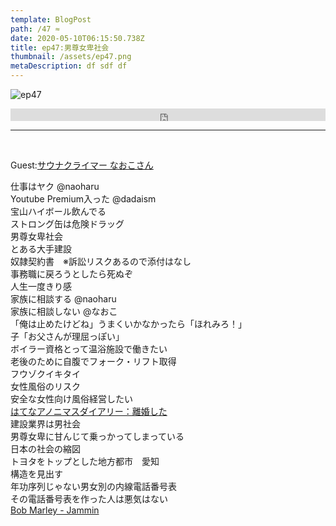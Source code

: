 ```yaml
---  
template: BlogPost  
path: /47 ≈ 
date: 2020-05-10T06:15:50.738Z  
title: ep47:男尊女卑社会
thumbnail: /assets/ep47.png
metaDescription: df sdf df  
---  
```

![ep47](/assets/ep47.png)  

<iframe width="100%" height="20" scrolling="no" frameborder="no" allow="autoplay" src="https://w.soundcloud.com/player/?url=https%3A//api.soundcloud.com/tracks/817364125%3Fsecret_token%3Ds-h6cT8Q2ov4i&color=%23ff5500&inverse=false&auto_play=false&show_user=true"></iframe>
</br>


***
  
</br>

Guest:[サウナクライマー なおこさん](https://twitter.com/hqW4hwLBS9TVl5)  

仕事はヤク @naoharu  
Youtube Premium入った @dadaism  
宝山ハイボール飲んでる  
ストロング缶は危険ドラッグ  
男尊女卑社会  
とある大手建設  
奴隷契約書　※訴訟リスクあるので添付はなし  
事務職に戻ろうとしたら死ぬぞ  
人生一度きり感  
家族に相談する @naoharu  
家族に相談しない @なおこ  
「俺は止めたけどね」うまくいかなかったら「ほれみろ！」  
子「お父さんが理屈っぽい」  
ボイラー資格とって温浴施設で働きたい  
老後のために自腹でフォーク・リフト取得  
フウゾクイキタイ  
女性風俗のリスク  
安全な女性向け風俗経営したい  
[はてなアノニマスダイアリー：離婚した](https://anond.hatelabo.jp/20200317003307)  
建設業界は男社会  
男尊女卑に甘んじて乗っかってしまっている  
日本の社会の縮図  
トヨタをトップとした地方都市　愛知  
構造を見出す  
年功序列じゃない男女別の内線電話番号表  
その電話番号表を作った人は悪気はない  
[Bob Marley - Jammin](https://www.youtube.com/watch?v=oFRbZJXjWIA) 
